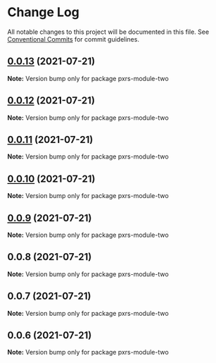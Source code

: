 # Change Log

All notable changes to this project will be documented in this file.
See [Conventional Commits](https://conventionalcommits.org) for commit guidelines.

## [0.0.13](https://github.com/PrinceJoeyLee12/lerna-learn/compare/pxrs-module-two@0.0.12...pxrs-module-two@0.0.13) (2021-07-21)

**Note:** Version bump only for package pxrs-module-two





## [0.0.12](https://github.com/PrinceJoeyLee12/lerna-learn/compare/pxrs-module-two@0.0.11...pxrs-module-two@0.0.12) (2021-07-21)

**Note:** Version bump only for package pxrs-module-two





## [0.0.11](https://github.com/PrinceJoeyLee12/lerna-learn/compare/pxrs-module-two@0.0.8...pxrs-module-two@0.0.11) (2021-07-21)

**Note:** Version bump only for package pxrs-module-two





## [0.0.10](https://github.com/PrinceJoeyLee12/lerna-learn/compare/pxrs-module-two@0.0.8...pxrs-module-two@0.0.10) (2021-07-21)

**Note:** Version bump only for package pxrs-module-two

## [0.0.9](https://github.com/PrinceJoeyLee12/lerna-learn/compare/pxrs-module-two@0.0.8...pxrs-module-two@0.0.9) (2021-07-21)

**Note:** Version bump only for package pxrs-module-two

## 0.0.8 (2021-07-21)

**Note:** Version bump only for package pxrs-module-two

## 0.0.7 (2021-07-21)

**Note:** Version bump only for package pxrs-module-two

## 0.0.6 (2021-07-21)

**Note:** Version bump only for package pxrs-module-two
